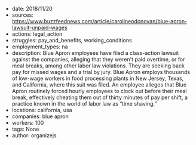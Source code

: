 - date: 2018/11/20
- sources: https://www.buzzfeednews.com/article/carolineodonovan/blue-apron-lawsuit-unpaid-wages
- actions: legal_action
- struggles: pay_and_benefits, working_conditions
- employment_types: na
- description: Blue Apron employees have filed a class-action lawsuit against the companies, alleging that they weren't paid overtime, or for meal breaks, among other labor law violations. They are seeking back pay for missed wages and a trial by jury. Blue Apron employs thousands of low-wage workers in food processing plants in New Jersey, Texas, and California, where this suit was filed. An employee alleges that Blue Apron routinely forced hourly employees to clock out before their meal break, effectively cheating them out of thirty minutes of pay per shift, a practice known in the world of labor law as “time shaving.”
- locations: california, usa
- companies: blue apron
- workers: 100
- tags: None
- author: organizejs
